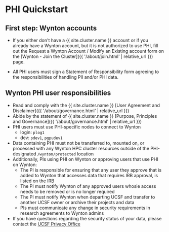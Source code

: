 # PHI Quickstart

## First step: Wynton accounts

- If you either don't have a {{ site.cluster.name }} account or if you already have a Wynton account, but it is not authorized to use PHI, fill out the Request a Wynton Account / Modify an Existing account form on the [Wynton - Join the Cluster]({{ '/about/join.html' | relative_url }}) page.

- All PHI users must sign a Statement of Responsibility form agreeing to the responsibilities of handling PII and/or PHI data.


## Wynton PHI user responsibilities

- Read and comply with the {{ site.cluster.name }} [User Agreement and Disclaimer]({{ '/about/governance.html' | relative_url }})
- Abide by the statement of {{ site.cluster.name }} [Purpose, Principles and Governance]({{ '/about/governance.html' | relative_url }})
- PHI users must use PHI-specific nodes to connect to Wynton
  - login: `plog1`
  - dev: `pdev1`, `pgpudev1`
- Data containing PHI must not be transferred to, mounted on, or processed with any Wynton HPC cluster resources outside of the PHI-designated `/wynton/protected` location
- Additionally, PIs using PHI on Wynton or approving users that use PHI on Wynton:
  - The PI is responsible for ensuring that any user they approve that is added to Wynton that accesses data that requires IRB approval, is listed on the IRB
  - The PI must notify Wynton of any approved users whosie access needs to be removed or is no longer required
  - The PI must notify Wynton when departing UCSF and transfer to another UCSF owner or archive their projects and data
  - PIs must communicate any change in security requirements in research agreements to Wynton admins
- If you have questions regarding the security status of your data, please contact the [UCSF Privacy Office](https://hipaa.ucsf.edu/)



